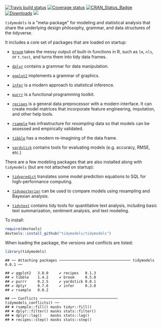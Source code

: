 [![Travis build status](https://travis-ci.org/tidymodels/tidymodels.svg?branch=master)](https://travis-ci.org/tidymodels/tidymodels)
[![Coverage status](https://codecov.io/gh/tidymodels/tidymodels/branch/master/graph/badge.svg)](https://codecov.io/github/tidymodels/tidymodels?branch=master)
[![CRAN_Status_Badge](http://www.r-pkg.org/badges/version/tidymodels)](http://cran.r-project.org/web/packages/tidymodels)
[![Downloads](http://cranlogs.r-pkg.org/badges/tidymodels)](http://cran.rstudio.com/package=tidymodels)
![](https://img.shields.io/badge/lifecycle-experimental-orange.svg)


`tidymodels` is a "meta-package" for modeling and statistical analysis that share the underlying design philosophy, grammar, and data structures of the tidyverse.

It includes a core set of packages that are loaded on startup:

* [`broom`](https://broom.tidyverse.org/) takes the messy output of built-in functions in R, such as `lm`, `nls`, or `t.test`, and turns them into tidy data frames.

* [`dplyr`](http://dplyr.tidyverse.org) contains a grammar for data manipulation. 

* [`ggplot2`](http://ggplot2.tidyverse.org) implements a grammar of graphics. 

* [`infer`](http://infer.netlify.com/) is a modern approach to statistical inference.

* [`purrr`](http://purrr.tidyverse.org) is a functional programming toolkit.

* [`recipes`](https://tidymodels.github.io/recipes/) is a general data preprocessor with a modern interface. It can create model matrices that incorporate feature engineering, imputation, and other help tools.

* [`rsample`](https://tidymodels.github.io/rsample/) has infrastructure for _resampling_ data so that models can be assessed and empirically validated. 

* [`tibble`](http://tibble.tidyverse.org) has a modern re-imagining of the data frame.
 
* [`yardstick`](https://tidymodels.github.io/yardstick/) contains tools for evaluating models (e.g. accuracy, RMSE, etc.)

There are a few modeling packages that are also installed along with `tidymodels` (but are not attached on startup): 

* [`tidypredict`](http://tidypredict.netlify.com/) translates some model prediction equations to SQL for high-performance computing.

* [`tidyposterior`](https://tidymodels.github.io/tidyposterior/) can be used to compare models using resampling and Bayesian analysis.

* [`tidytext`](https://github.com/juliasilge/tidytext) contains tidy tools for quantitative text analysis, including basic text summarization, sentiment analysis, and text modeling.

To install:

```r
require(devtools)
devtools::install_github("tidymodels/tidymodels")
```

When loading the package, the versions and conflicts are listed:


```r
library(tidymodels)
```

```
## ── Attaching packages ───────────────────────────────── tidymodels 0.0.1 ──
```

```
## ✔ ggplot2   3.0.0     ✔ recipes   0.1.3
## ✔ tibble    1.4.2     ✔ broom     0.5.0
## ✔ purrr     0.2.5     ✔ yardstick 0.0.1
## ✔ dplyr     0.7.6     ✔ infer     0.3.0
## ✔ rsample   0.0.2
```

```
## ── Conflicts ──────────────────────────────────── tidymodels_conflicts() ──
## ✖ rsample::fill() masks tidyr::fill()
## ✖ dplyr::filter() masks stats::filter()
## ✖ dplyr::lag()    masks stats::lag()
## ✖ recipes::step() masks stats::step()
```

